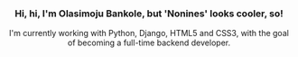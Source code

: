 <h3 align="center">Hi, hi, I'm Olasimoju Bankole, but 'Nonines' looks cooler, so!</h3>

<p align="center">
  I'm currently working with Python, Django, HTML5 and CSS3, with the goal of becoming a full-time backend developer.
 
</p>
